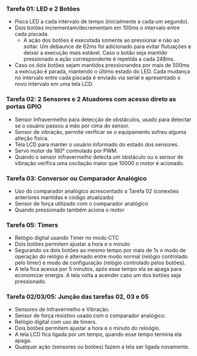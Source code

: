 ### Tarefa 01: LED e 2 Botões
* Pisca LED a cada intervalo de tempo (inicialmente a cada um segundo).
* Dois botões incrementam/decrementam em 100ms o intervalo entre cada piscada.
  * A ação dos botões é executada somente ao pressionar e não ao soltar.
Um debaunce de 62ms foi adicionado para evitar flutuações e deixar a execução mais estável. Caso o botão seja mantido pressionado a ação correspondente é repetida a cada 248ms.
* Caso os dois botões sejam mantidos pressionandos por mais de 500ms a execução é parada, mantendo o último estado do LED.
Cada mudança no intervalo entre cada piscada é enviado via serial e apresentado o novo intervalo em uma tela LCD.

### Tarefa 02: 2 Sensores e 2 Atuadores com acesso direto as portas GPIO
* Sensor Infravermelho para detecção de obstáculos, usado para detectar se o usuário passou a mão por cima do sensor.
* Sensor de vibração, permite verificar se o equipamento sofreu alguma alteção fisica.
* Tela LCD para manter o usuário informado do estado dos sensores.
* Servo motor de 180° controlado por PWM.
 * Quando o sensor infravermelho detecta um obstáculo ou o sensor de vibração verifica uma oscilação maior que 10000 o motor é acionado.

### Tarefa 03: Conversor ou Comparador Analógico
* Uso do comparador analógico acrescentado a Tarefa 02 (conexões anteriores mantidas e código atualizado)
* Sensor de força utilizado com o comparador analógico
 * Quando pressionado também aciona o motor

### Tarefa 05: Timers
* Relógio digital usando Timer no modo CTC
* Dois botões permitem ajustar a hora e o minuto
 * Segurando os dois botôes ao mesmo tempo por mais de 1s o modo de operação do relógio é alternado entre modo normal (relógio controlado pelo timer) e modo de configuração (relógio controlado pelos botões).
* A tela fica acessa por 5 minutos, após esse tempo ela se apaga para economizar energia. A tela volta a acender caso um dos botões seja pressionado.

### Tarefa 02/03/05: Junção das tarefas 02, 03 e 05
* Sensores de Infravermelho e Vibração.
* Sensor de força resistivo usado com o comparador analógico.
* Relógio digital com uso de timers.
* Dois botões permitem ajustar a hora e o minuto do reloógio.
* A tela LCD fica ligada por um tempo, quando esse tempo termina ela apaga.
 * Qualquer ação (sensores ou botões) fazem a tela ser ligada novamente.
